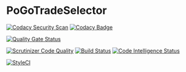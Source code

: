# PoGoTradeSelector

[![Codacy Security Scan](https://github.com/Un1matr1x/PoGoTradeSelector/actions/workflows/codacy-analysis.yml/badge.svg?branch=main)](https://github.com/Un1matr1x/PoGoTradeSelector/actions/workflows/codacy-analysis.yml) [![Codacy Badge](https://api.codacy.com/project/badge/Grade/6daca1cfbb0842d7ae10b43f0765e09f)](https://app.codacy.com/gh/Un1matr1x/PoGoTradeSelector?utm_source=github.com&utm_medium=referral&utm_content=Un1matr1x/PoGoTradeSelector&utm_campaign=Badge_Grade_Settings)

[![Quality Gate Status](https://sonarcloud.io/api/project_badges/measure?project=Un1matr1x_PoGoTradeSelector&metric=alert_status)](https://sonarcloud.io/dashboard?id=Un1matr1x_PoGoTradeSelector)

[![Scrutinizer Code Quality](https://scrutinizer-ci.com/g/Un1matr1x/PoGoTradeSelector/badges/quality-score.png?b=main)](https://scrutinizer-ci.com/g/Un1matr1x/PoGoTradeSelector/?branch=main) [![Build Status](https://scrutinizer-ci.com/g/Un1matr1x/PoGoTradeSelector/badges/build.png?b=main)](https://scrutinizer-ci.com/g/Un1matr1x/PoGoTradeSelector/build-status/main) [![Code Intelligence Status](https://scrutinizer-ci.com/g/Un1matr1x/PoGoTradeSelector/badges/code-intelligence.svg?b=main)](https://scrutinizer-ci.com/code-intelligence)

[![StyleCI](https://github.styleci.io/repos/343141944/shield)](https://github.styleci.io/repos/343141944)
